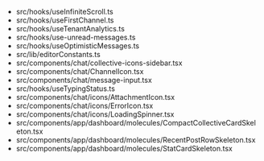 - src/hooks/useInfiniteScroll.ts
- src/hooks/useFirstChannel.ts
- src/hooks/useTenantAnalytics.ts
- src/hooks/use-unread-messages.ts
- src/hooks/useOptimisticMessages.ts
- src/lib/editorConstants.ts
- src/components/chat/collective-icons-sidebar.tsx
- src/components/chat/ChannelIcon.tsx
- src/components/chat/message-input.tsx
- src/hooks/useTypingStatus.ts
- src/components/chat/icons/AttachmentIcon.tsx
- src/components/chat/icons/ErrorIcon.tsx
- src/components/chat/icons/LoadingSpinner.tsx
- src/components/app/dashboard/molecules/CompactCollectiveCardSkeleton.tsx
- src/components/app/dashboard/molecules/RecentPostRowSkeleton.tsx
- src/components/app/dashboard/molecules/StatCardSkeleton.tsx
